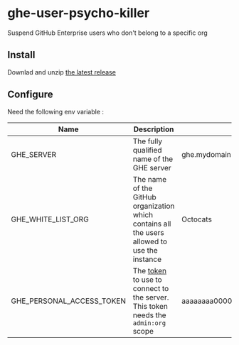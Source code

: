 # ghe-user-psycho-killer
Suspend GitHub Enterprise users who don't belong to a specific org

## Install
Downlad and unzip [the latest release](https://github.com/helaili/ghe-user-psycho-killer/releases/latest)

## Configure
Need the following env variable : 

|Name|Description|Sample value|
|----|-----------|------------|
|GHE_SERVER|The fully qualified name of the GHE server|ghe.mydomain.com|
|GHE_WHITE_LIST_ORG|The name of the GitHub organization which contains all the users allowed to use the instance|Octocats|
|GHE_PERSONAL_ACCESS_TOKEN|The [token](https://help.github.com/articles/creating-an-access-token-for-command-line-use/) to use to connect to the server. This token needs the `admin:org` scope|aaaaaaaa000000007b8eba5a9dea532cf8980000|

